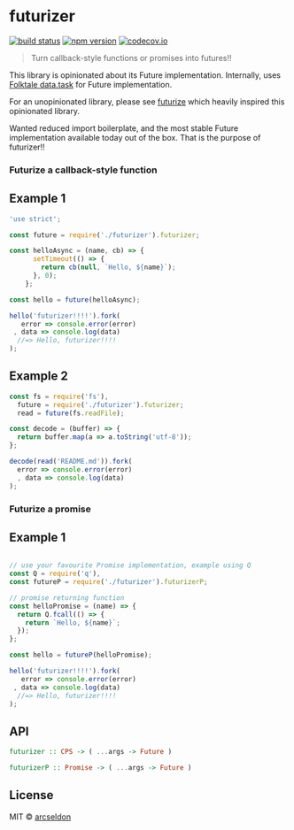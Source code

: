 futurizer
==========

[![build status](https://img.shields.io/travis/arcseldon/futurizer/master.svg?style=flat-square)](https://travis-ci.org/arcseldon/futurizer)
[![npm version](https://img.shields.io/npm/v/futurizer.svg?style=flat-square)](https://www.npmjs.com/package/futurizer)
[![codecov.io](https://codecov.io/github/arcseldon/futurizer/coverage.svg?branch=master)](https://codecov.io/github/arcseldon/futurizer?branch=master)

> Turn callback-style functions or promises into futures!!

This library is opinionated about its Future implementation. Internally, uses [Folktale data.task](https://github.com/folktale/data.task) for Future implementation.

For an unopinionated library, please see [futurize](https://github.com/stoeffel/futurize) which heavily inspired this
opinionated library.

Wanted reduced import boilerplate, and the most stable Future implementation available today out of the box.
That is the purpose of futurizer!!


### Futurize a callback-style function

Example 1
-----------

```js
'use strict';

const future = require('./futurizer').futurizer;

const helloAsync = (name, cb) => {
      setTimeout(() => {
        return cb(null, `Hello, ${name}`);
      }, 0);
    };

const hello = future(helloAsync);

hello('futurizer!!!!').fork(
   error => console.error(error)
 , data => console.log(data)
  //=> Hello, futurizer!!!!
);
```

Example 2
-----------

```js
const fs = require('fs'),
  future = require('./futurizer').futurizer;
  read = future(fs.readFile);

const decode = (buffer) => {
  return buffer.map(a => a.toString('utf-8'));
};

decode(read('README.md')).fork(
  error => console.error(error)
  , data => console.log(data)
);
```

### Futurize a promise

Example 1
-----------

```js

// use your favourite Promise implementation, example using Q
const Q = require('q'),
const futureP = require('./futurizer').futurizerP;

// promise returning function
const helloPromise = (name) => {
  return Q.fcall(() => {
    return `Hello, ${name}`;
  });
};

const hello = futureP(helloPromise);

hello('futurizer!!!!').fork(
   error => console.error(error)
 , data => console.log(data)
  //=> Hello, futurizer!!!!
);

```

## API

```hs
futurizer :: CPS -> ( ...args -> Future )
```

```hs
futurizerP :: Promise -> ( ...args -> Future )
```


## License

MIT © [arcseldon](http://arcseldon.surge.sh)
